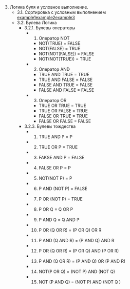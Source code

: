 3. Логика буля и условное выполнение.
    + 3.1. Сортировка с условным выполнением [example1](ifsort2.pas)[example2](ifsort3.pas)[example3](minsort3.pas)
    + 3.2. Булева Логика
        + 3.2.1. Булевы операторы
            + 1. Оператор NOT 
                + NOT(TRUE) = FALSE
                + NOT(FALSE) = TRUE
                + NOT(NOT(FALSE)) = FALSE
                + NOT(NOT(TRUE)) = TRUE
            + 2. Оператор AND
                + TRUE AND TRUE = TRUE
                + TRUE AND FALSE = FALSE
                + FALSE AND TRUE = FALSE
                + FALSE AND FALSE = FALSE
            + 3. Оператор OR
                + TRUE OR TRUE = TRUE
                + TRUE OR FALSE = TRUE
                + FALSE OR TRUE = TRUE
                + FALSE OR FALSE = FALSE
        + 3.2.3. Булевы тождества
            + 1. TRUE AND P = P
            + 2. TRUE OR P = TRUE
            + 3. FAKSE AND P = FALSE
            + 4. FALSE OR P = P
            + 5. NOT(NOT P) = P
            + 6. P AND (NOT P) = FALSE
            + 7. P OR (NOT P) = TRUE
            + 8. P OR Q = Q OR P
            + 9. P AND Q = Q AND P 
            + 10. P OR (Q OR R) = (P OR Q) OR R
            + 11. P AND (Q AND R) = (P AND Q) AND R
            + 12. P OR (Q OR R) = (P OR Q)  AND (P OR R)
            + 13. P AND (Q OR R) = (P AND Q) OR (P AND R)
            + 14. NOT(P OR Q) = (NOT P) AND (NOT Q)
            + 15. NOT (P AND Q) = (NOT P) AND (NOT Q )